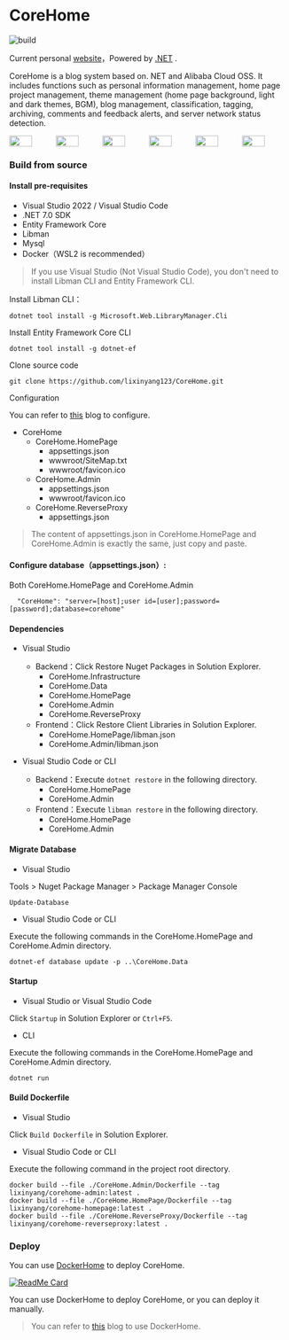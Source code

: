 # CoreHome

![build](https://github.com/lixinyang123/CoreHome/workflows/build/badge.svg?branch=main)

Current personal [website](https://www.lllxy.net)，Powered by [.NET](https://dotnet.microsoft.com/) .

CoreHome is a blog system based on. NET and Alibaba Cloud OSS. It includes functions such as personal information management, home page project management, theme management (home page background, light and dark themes, BGM), blog management, classification, tagging, archiving, comments and feedback alerts, and server network status detection.

<div style="display:flex; width: 100%;">
    <image style="width: 49%;" src="https://user-images.githubusercontent.com/32838371/168005656-1e49ccb1-737c-464c-bd25-5a7e2f89541b.png" />
    <image style="width: 49%;" src="https://user-images.githubusercontent.com/32838371/195136555-73ce167e-114b-45c5-a6f2-11d65724174f.png" />
    <image style="width: 49%;" src="https://user-images.githubusercontent.com/32838371/195137729-485080ad-5f69-4a8b-859d-ac8bf0245c06.jpeg" />
    <image style="width: 49%;" src="https://user-images.githubusercontent.com/32838371/141163201-b37de67f-91f2-4333-840e-b888ae1d505e.jpeg" />
    <image style="width: 49%;" src="https://user-images.githubusercontent.com/32838371/195313142-b0cc7ba1-0738-47f9-8864-2dba231fdf6c.png" />
    <image style="width: 49%;" src="https://user-images.githubusercontent.com/32838371/195313304-4cd9a30a-9ea9-4f57-8c65-c4c390819c97.png" />
</div>
	
### Build from source

#### Install pre-requisites

- Visual Studio 2022 / Visual Studio Code
- .NET 7.0 SDK
- Entity Framework Core
- Libman
- Mysql
- Docker（WSL2 is recommended）

> If you use Visual Studio (Not Visual Studio Code), you don't need to install Libman CLI and Entity Framework CLI.

Install Libman CLI：

```shell
dotnet tool install -g Microsoft.Web.LibraryManager.Cli
```

Install Entity Framework Core CLI

```shell
dotnet tool install -g dotnet-ef
```

Clone source code

```shell
git clone https://github.com/lixinyang123/CoreHome.git
```

Configuration 

You can refer to [this](https://www.lllxy.net/Blog/Detail/ea8c626c-fac4-4a19-85e8-a46d41d938d5) blog to configure.

- CoreHome
	- CoreHome.HomePage
		- appsettings.json
		- wwwroot/SiteMap.txt
		- wwwroot/favicon.ico
	- CoreHome.Admin
		- appsettings.json
		- wwwroot/favicon.ico
	- CoreHome.ReverseProxy
		- appsettings.json

> The content of appsettings.json in CoreHome.HomePage and CoreHome.Admin is exactly the same, just copy and paste.

#### Configure database（appsettings.json）:

Both CoreHome.HomePage and CoreHome.Admin

```
  "CoreHome": "server=[host];user id=[user];password=[password];database=corehome"
```
	
#### Dependencies

- Visual Studio
	- Backend：Click Restore Nuget Packages in Solution Explorer.
		- CoreHome.Infrastructure
		- CoreHome.Data
		- CoreHome.HomePage
		- CoreHome.Admin
		- CoreHome.ReverseProxy
	- Frontend：Click Restore Client Libraries in Solution Explorer.
		- CoreHome.HomePage/libman.json
		- CoreHome.Admin/libman.json

- Visual Studio Code or CLI
	- Backend：Execute `dotnet restore` in the following directory.
		- CoreHome.HomePage
		- CoreHome.Admin
	- Frontend：Execute `libman restore` in the following directory.
		- CoreHome.HomePage
		- CoreHome.Admin

#### Migrate Database

- Visual Studio

Tools \> Nuget Package Manager \> Package Manager Console

```shell
Update-Database
```

- Visual Studio Code or CLI

Execute the following commands in the CoreHome.HomePage and CoreHome.Admin directory.

```shell
dotnet-ef database update -p ..\CoreHome.Data
```

#### Startup

- Visual Studio or Visual Studio Code

Click `Startup` in Solution Explorer or `Ctrl+F5`.

- CLI 

Execute the following commands in the CoreHome.HomePage and CoreHome.Admin directory.

```shell
dotnet run
```

#### Build Dockerfile

- Visual Studio

Click `Build Dockerfile` in Solution Explorer.

- Visual Studio Code or CLI

Execute the following command in the project root directory.

```shell
docker build --file ./CoreHome.Admin/Dockerfile --tag lixinyang/corehome-admin:latest .
docker build --file ./CoreHome.HomePage/Dockerfile --tag lixinyang/corehome-homepage:latest .
docker build --file ./CoreHome.ReverseProxy/Dockerfile --tag lixinyang/corehome-reverseproxy:latest .
```

### Deploy

You can use [DockerHome](https://github.com/lixinyang123/DockerHome "DockerHome") to deploy CoreHome.

[![ReadMe Card](https://github-readme-stats.vercel.app/api/pin/?username=lixinyang123&repo=DockerHome)](https://github.com/lixinyang123/DockerHome)

You can use DockerHome to deploy CoreHome, or you can deploy it manually.

> You can refer to [this](https://www.lllxy.net/Blog/Detail/b73acc42-ec42-4151-b108-a680bd1e0c87) blog to use DockerHome.

